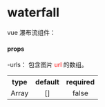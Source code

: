 # waterfall

vue 瀑布流组件：



#### props

-urls：
  包含图片 <font color=red>url</font> 的数组。
  
<table>
  <tbody>
    <tr>
      <th>type</th>
      <th>default</th>
      <th>required</th>
    </tr>
    <tr>
      <td align=center>Array</td>
      <td align=center>[]</td>
      <td align=center>false</td>
    </tr>
  </tbody>
</table>
